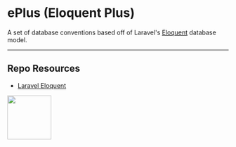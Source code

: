 # ePlus (Eloquent Plus)

A set of database conventions based off of Laravel's [Eloquent](https://laravel.com/docs/10.x/eloquent) database model.

---

## Repo Resources

- [Laravel Eloquent](https://laravel.com/docs/10.x/eloquent)

<a href="https://codeadam.ca">
<img src="https://codeadam.ca/images/code-block.png" width="100">
</a>
